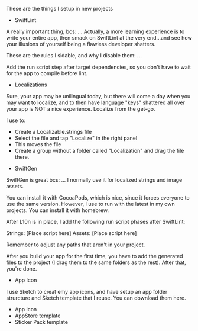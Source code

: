 These are the things I setup in new projects



* SwiftLint

A really important thing, bcs: ... Actually, a more
learning experience is to write your entire app, then
smack on SwiftLint at the very end...and see how your
illusions of yourself being a flawless developer shatters.

These are the rules I sidable, and why I disable them: ...

Add the run script step after target dependencies, so
you don't have to wait for the app to compile before lint.



* Localizations

Sure, your app may be unilingual today, but there will
come a day when you may want to localize, and to then
have language "keys" shattered all over your app is
NOT a nice experience. Localize from the get-go.

I use to:
- Create a Localizable.strings file
- Select the file and tap "Localize" in the right panel
- This moves the file
- Create a group without a folder called "Localization" and drag the file there.



* SwiftGen

SwiftGen is great bcs: ... I normally use it for localized
strings and image assets. 

You can install it with CocoaPods, which is nice, since it
forces everyone to use the same version. However, I use to
run with the latest in my own projects. You can install it
with homebrew.

After L10n is in place, I add the following run script phases
after SwiftLint:

Strings: [Place script here]
Assets: [Place script here]

Remember to adjust any paths that aren't in your project.

After you build your app for the first time, you have to add
the generated files to the project (I drag them to the same
folders as the rest). After that, you're done.



* App Icon

I use Sketch to creat emy app icons, and have setup an app
folder strurcture and Sketch template that I reuse. You can
download them here.

- App icon
- AppStore template
- Sticker Pack template